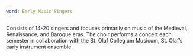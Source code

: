 ```yaml
---
word: Early Music Singers
---
```


  Consists of 14-20 singers and focuses primarily on music of the Medieval, Renaissance, and Baroque eras. The choir performs a concert each semester in collaboration with the St. Olaf Collegium Musicum, St. Olaf’s early instrument ensemble.
